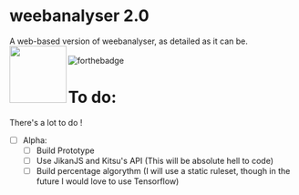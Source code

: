 # weebanalyser 2.0
A web-based version of weebanalyser, as detailed as it can be.
<img align="left" width="100" height="100" src="https://github.com/Yaroster/yarodsgn/blob/main/Logo_weebanalyser_2.0.png"> <br> <br>
![forthebadge](https://forthebadge.com/images/badges/made-with-javascript.svg)
# To do:
There's a lot to do !
- [ ] Alpha:
  - [ ] Build Prototype
  - [ ] Use JikanJS and Kitsu's API (This will be absolute hell to code)
  - [ ] Build percentage algorythm (I will use a static ruleset, though in the future I would love to use Tensorflow)
